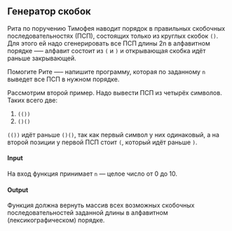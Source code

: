 ## Генератор скобок

Рита по поручению Тимофея наводит порядок в правильных скобочных последовательностях (ПСП), состоящих только из круглых скобок `()`. Для этого ей надо сгенерировать все ПСП длины 2n в алфавитном порядке —– алфавит состоит из `(` и `)` и открывающая скобка идёт раньше закрывающей.

Помогите Рите —– напишите программу, которая по заданному `n` выведет все ПСП в нужном порядке.

Рассмотрим второй пример. Надо вывести ПСП из четырёх символов. Таких всего две:

 1. `(())`
 2. `()()`

`(())` идёт раньше `()()`, так как первый символ у них одинаковый, а на второй позиции у первой ПСП стоит `(`, который идёт раньше `)`.

#### Input

На вход функция принимает `n` — целое число от 0 до 10.

#### Output

Функция должна вернуть массив всех возможных скобочных последовательностей заданной длины в алфавитном (лексикографическом) порядке.
